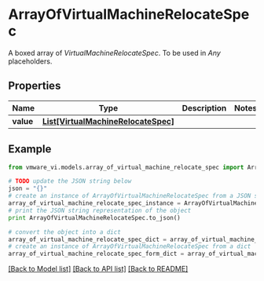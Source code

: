 # ArrayOfVirtualMachineRelocateSpec

A boxed array of *VirtualMachineRelocateSpec*. To be used in *Any* placeholders. 

## Properties
Name | Type | Description | Notes
------------ | ------------- | ------------- | -------------
**value** | [**List[VirtualMachineRelocateSpec]**](VirtualMachineRelocateSpec.md) |  | 

## Example

```python
from vmware_vi.models.array_of_virtual_machine_relocate_spec import ArrayOfVirtualMachineRelocateSpec

# TODO update the JSON string below
json = "{}"
# create an instance of ArrayOfVirtualMachineRelocateSpec from a JSON string
array_of_virtual_machine_relocate_spec_instance = ArrayOfVirtualMachineRelocateSpec.from_json(json)
# print the JSON string representation of the object
print ArrayOfVirtualMachineRelocateSpec.to_json()

# convert the object into a dict
array_of_virtual_machine_relocate_spec_dict = array_of_virtual_machine_relocate_spec_instance.to_dict()
# create an instance of ArrayOfVirtualMachineRelocateSpec from a dict
array_of_virtual_machine_relocate_spec_form_dict = array_of_virtual_machine_relocate_spec.from_dict(array_of_virtual_machine_relocate_spec_dict)
```
[[Back to Model list]](../README.md#documentation-for-models) [[Back to API list]](../README.md#documentation-for-api-endpoints) [[Back to README]](../README.md)



